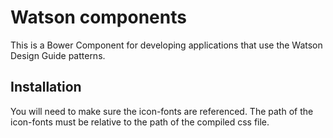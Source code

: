 # Watson components

This is a Bower Component for developing applications that use the Watson Design Guide patterns.


## Installation

You will need to make sure the icon-fonts are referenced.
The path of the icon-fonts must be relative to the path of the compiled css file.
